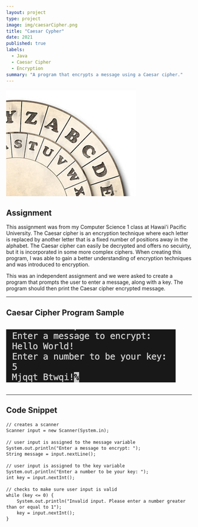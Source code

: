 ```yaml
---
layout: project
type: project
image: img/caesarCipher.png
title: "Caesar Cypher"
date: 2021
published: true
labels:
  - Java
  - Caesar Cipher
  - Encryption
summary: "A program that encrypts a message using a Caesar cipher."
---
```


<img class="img-fluid" src="../img/caesarCipher.png">

## Assignment

This assignment was from my Computer Science 1 class at Hawai'i Pacific University. The Caesar cipher is an encryption technique where each letter is replaced by another letter that is a fixed number of positions away in the alphabet. The Caesar cipher can easily be decrypted and offers no secuirty, but it is incorporated in some more complex ciphers. When creating this program, I was able to gain a better understanding of encryption techniques and was introduced to encryption.

This was an independent assignment and we were asked to create a program that prompts the user to enter a message, along with a key. The program should then print the Caesar cipher encrypted message.

<hr>

## Caesar Cipher Program Sample

<pre>

<img class="img-fluid" src="../img/caesarCipherSample.png">
  
</pre>

<hr>

## Code Snippet

```
// creates a scanner
Scanner input = new Scanner(System.in);
        
// user input is assigned to the message variable
System.out.println("Enter a message to encrypt: ");
String message = input.nextLine();

// user input is assigned to the key variable
System.out.println("Enter a number to be your key: ");
int key = input.nextInt();

// checks to make sure user input is valid
while (key <= 0) {
    System.out.println("Invalid input. Please enter a number greater than or equal to 1");
    key = input.nextInt();
}
```
